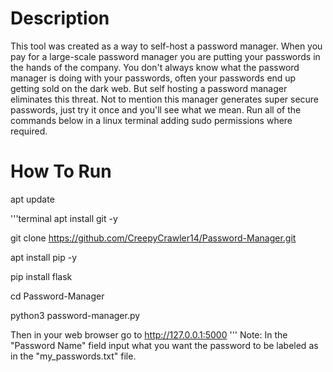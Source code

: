 # Description
This tool was created as a way to self-host a password manager.
When you pay for a large-scale password manager you are putting your passwords in the hands of the company.
You don't always know what the password manager is doing with your passwords, often your passwords end up getting sold on the dark web.
But self hosting a password manager eliminates this threat.
Not to mention this manager generates super secure passwords, just try it once and you'll see what we mean.
Run all of the commands below in a linux terminal adding sudo permissions where required.
# How To Run
apt update

'''terminal
apt install git -y

git clone https://github.com/CreepyCrawler14/Password-Manager.git

apt install pip -y

pip install flask

cd Password-Manager

python3 password-manager.py

Then in your web browser go to http://127.0.0.1:5000
'''
Note: In the "Password Name" field input what you want the password to be labeled as in the "my_passwords.txt" file.
